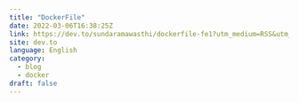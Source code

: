```yaml
---
title: "DockerFile"
date: 2022-03-06T16:38:25Z
link: https://dev.to/sundaramawasthi/dockerfile-fe1?utm_medium=RSS&utm_source=news.12bit.vn
site: dev.to
language: English
category:
  - blog
  - docker
draft: false
---
```

